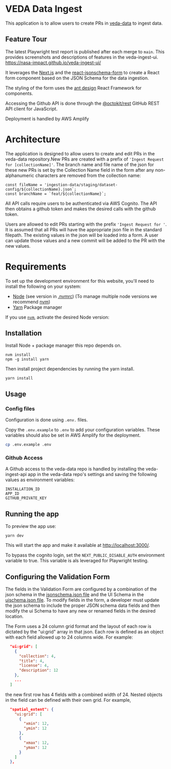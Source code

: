 # VEDA Data Ingest

This application is to allow users to create PRs in [veda-data](https://github.com/NASA-IMPACT/veda-data) to ingest data.

## Feature Tour

The latest Playwright test report is published after each merge to `main`. This provides screenshots and descriptions of features in the veda-ingest-ui.
https://nasa-impact.github.io/veda-ingest-ui/

It leverages the [Next.js](https://nextjs.org/) and the [react-jsonschema-form](https://github.com/rjsf-team/react-jsonschema-form) to create a React form component based on the JSON Schema for the data ingestion.

The styling of the form uses the [ant design](https://ant.design/) React Framework for components.

Accessing the Github API is done through the [@octokit/rest](https://github.com/octokit/rest.js) GitHub REST API client for JavaScript.

Deployment is handled by AWS Amplify

# Architecture

The application is designed to allow users to create and edit PRs in the veda-data repository.New PRs are created with a prefix of `'Ingest Request for [collectionName]'`. The branch name and file name of the json for these new PRs is set by the Collection Name field in the form after any non-alphanumeric characters are removed from the collection name:

```
const fileName = 'ingestion-data/staging/dataset-config/${collectionName}.json`;
const branchName = `feat/${collectionName}`;
```

All API calls require users to be authenticated via AWS Cognito. The API then obtains a github token and makes the desired calls with the github token.

Users are allowed to edit PRs starting with the prefix `'Ingest Request for '`. It is assumed that all PRs will have the appropriate json file in the standard filepath. The existing values in the json will be loaded into a form. A user can update those values and a new commit will be added to the PR with the new values.

# Requirements

To set up the development environment for this website, you'll need to install the following on your system:

- [Node](http://nodejs.org/) (see version in [.nvmrc](../.nvmrc)) (To manage multiple node versions we recommend [nvm](https://github.com/creationix/nvm))
- [Yarn](https://yarnpkg.com/) Package manager

If you use [`nvm`](https://github.com/creationix/nvm), activate the desired Node version:

## Installation

Install Node + package manager this repo depends on.

```
nvm install
npm -g install yarn
```

Then install project dependencies by running the yarn install.

```
yarn install
```

## Usage

### Config files

Configuration is done using `.env.` files.

Copy the `.env.example` to `.env` to add your configuration variables.
These variables should also be set in AWS Amplify for the deployment.

```sh
cp .env.example .env
```

### Github Access

A Github access to the veda-data repo is handled by installing the veda-ingest-api app in the veda-data repo's settings and saving the following values as environment variables:

```
INSTALLATION_ID
APP_ID
GITHUB_PRIVATE_KEY
```

## Running the app

To preview the app use:

```
yarn dev
```

This will start the app and make it available at <http://localhost:3000/>.

To bypass the cognito login, set the `NEXT_PUBLIC_DISABLE_AUTH` environment variable to true. This variable is als leveraged for Playwright testing.

## Configuring the Validation Form

The fields in the Validation Form are configured by a combination of the json schema in the [jsonschema.json file](FormSchemas/jsonschema.json) and the UI Schema in the [uischema.json file](FormSchemas/uischema.json). To modify fields in the form, a developer must update the json schema to include the proper JSON schema data fields and then modify the ui Schema to have any new or renamed fields in the desired location.

The Form uses a 24 column grid format and the layout of each row is dictated by the "ui:grid" array in that json. Each row is defined as an object with each field allowed up to 24 columns wide. For example:

```json
  "ui:grid": [
    {
      "collection": 4,
      "title": 4,
      "license": 4,
      "description": 12
    },
    ...
  ]
```

the new first row has 4 fields with a combined width of 24. Nested objects in the field can be defined with their own grid. For example,

```json
  "spatial_extent": {
    "ui:grid": [
      {
        "xmin": 12,
        "ymin": 12
      },
      {
        "xmax": 12,
        "ymax": 12
      }
    ]
  },
```
